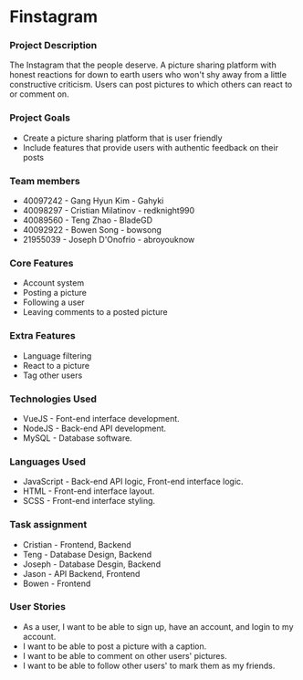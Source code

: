 # Finstagram

### Project Description
The Instagram that the people deserve. A picture sharing platform with honest reactions for down to earth users who won't shy away from a little constructive criticism. Users can post pictures to which others can react to or comment on.

### Project Goals
* Create a picture sharing platform that is user friendly
* Include features that provide users with authentic feedback on their posts

### Team members
* 40097242 - Gang Hyun Kim - Gahyki  
* 40098297 - Cristian Milatinov - redknight990  
* 40089560 - Teng Zhao - BladeGD  
* 40092922 - Bowen Song - bowsong  
* 21955039 - Joseph D'Onofrio - abroyouknow  

### Core Features
* Account system
* Posting a picture
* Following a user
* Leaving comments to a posted picture

### Extra Features
* Language filtering
* React to a picture
* Tag other users

### Technologies Used
* VueJS - Font-end interface development.  
* NodeJS - Back-end API development.  
* MySQL - Database software.  

### Languages Used
* JavaScript - Back-end API logic, Front-end interface logic.  
* HTML - Front-end interface layout.  
* SCSS - Front-end interface styling.  

### Task assignment
* Cristian - Frontend, Backend
* Teng - Database Design, Backend
* Joseph - Database Desgin, Backend
* Jason - API Backend, Frontend
* Bowen - Frontend

### User Stories
* As a user, I want to be able to sign up, have an account, and login to my account.
* I want to be able to post a picture with a caption.
* I want to be able to comment on other users' pictures.
* I want to be able to follow other users' to mark them as my friends.
